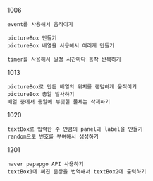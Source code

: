 1006

```
event를 사용해서 움직이기

pictureBox 만들기
pictureBox 배열을 사용해서 여러개 만들기

timer를 사용해서 일정 시간마다 동작 반복하기
```

1013

```
pictureBox로 만든 배열의 위치를 랜덤하게 움직이기
pictureBox 총알 발사하기
배열 중에서 총알에 부딫힌 물체는 삭제하기
```

1020

```
textBox로 입력한 수 만큼의 panel과 label을 만들기
random으로 번호를 부여해서 생성하기
```

1201

```
naver papapgo API 사용하기
textBox1에 써진 문장을 번역해서 textBox2에 출력하기
```

